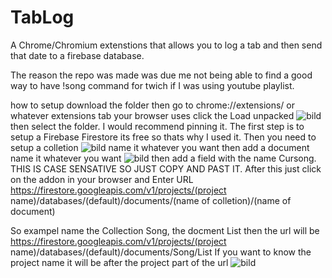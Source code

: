 # TabLog
A Chrome/Chromium extenstions that allows you to log a tab and then send that date to a firebase database.


The reason the repo was made was due me not being able to find a good way to have !song command for twich if I was using youtube playlist.

how to setup download the folder then go to chrome://extensions/ or whatever extensions tab your browser uses click the Load unpacked ![bild](https://github.com/Kasties/TabLog/assets/59847033/01b131a5-46bf-4efc-9b7e-77a7e7a11f0e)
then select the folder. I would recommend pinning it.
The first step is to setup a Firebase Firestore its free so thats why I used it.
Then you need to setup a colletion ![bild](https://github.com/Kasties/TabLog/assets/59847033/603e0649-3dfd-46b8-a359-5e7d61af2479)
name it whatever you want then add a document name it whatever you want ![bild](https://github.com/Kasties/TabLog/assets/59847033/0d261978-d9d4-4422-a4b1-e32b4798ae8f)
then add a field with the name Cursong. THIS IS CASE SENSATIVE SO JUST COPY AND PAST IT.
After this just click on the addon in your browser and Enter URL https://firestore.googleapis.com/v1/projects/(project name)/databases/(default)/documents/(name of colletion)/(name of document)

So exampel name the Collection Song, the docment List then the url will be https://firestore.googleapis.com/v1/projects/(project name)/databases/(default)/documents/Song/List
If you want to know the project name  it will be after the project part of the url  ![bild](https://github.com/Kasties/TabLog/assets/59847033/495f5ed5-4cfa-4fa5-a353-c55983e80383)
